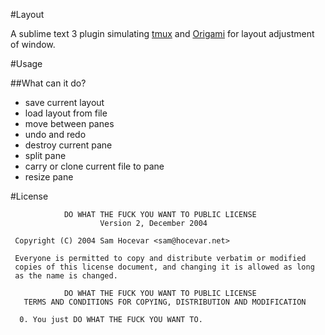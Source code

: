 #Layout

A sublime text 3 plugin simulating [tmux](https://github.com/ThomasAdam/tmux) and [Origami](https://github.com/SublimeText/Origami) for layout adjustment of window.

#Usage

##What can it do?

 * save current layout  
 * load layout from file  
 * move between panes  
 * undo and redo  
 * destroy current pane  
 * split pane  
 * carry or clone current file to pane  
 * resize pane  


#License

```
            DO WHAT THE FUCK YOU WANT TO PUBLIC LICENSE
                    Version 2, December 2004

 Copyright (C) 2004 Sam Hocevar <sam@hocevar.net>

 Everyone is permitted to copy and distribute verbatim or modified
 copies of this license document, and changing it is allowed as long
 as the name is changed.

            DO WHAT THE FUCK YOU WANT TO PUBLIC LICENSE
   TERMS AND CONDITIONS FOR COPYING, DISTRIBUTION AND MODIFICATION

  0. You just DO WHAT THE FUCK YOU WANT TO.
```
